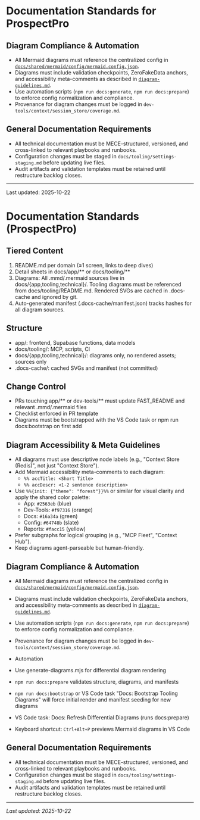 # Documentation Standards for ProspectPro

## Diagram Compliance & Automation

- All Mermaid diagrams must reference the centralized config in [`docs/shared/mermaid/config/mermaid.config.json`](../shared/mermaid/config/mermaid.config.json).
- Diagrams must include validation checkpoints, ZeroFakeData anchors, and accessibility meta-comments as described in [`diagram-guidelines.md`](../tooling/diagram-guidelines.md).
- Use automation scripts (`npm run docs:generate`, `npm run docs:prepare`) to enforce config normalization and compliance.
- Provenance for diagram changes must be logged in `dev-tools/context/session_store/coverage.md`.

## General Documentation Requirements

- All technical documentation must be MECE-structured, versioned, and cross-linked to relevant playbooks and runbooks.
- Configuration changes must be staged in `docs/tooling/settings-staging.md` before updating live files.
- Audit artifacts and validation templates must be retained until restructure backlog closes.

---

Last updated: 2025-10-22

# Documentation Standards (ProspectPro)

## Tiered Content

1. README.md per domain (≤1 screen, links to deep dives)
2. Detail sheets in docs/app/** or docs/tooling/**
3. Diagrams: All .mmd/.mermaid sources live in docs/{app,tooling,technical}/. Tooling diagrams must be referenced from docs/tooling/README.md. Rendered SVGs are cached in .docs-cache and ignored by git.
4. Auto-generated manifest (.docs-cache/manifest.json) tracks hashes for all diagram sources.

## Structure

- app/: frontend, Supabase functions, data models
- docs/tooling/: MCP, scripts, CI
- docs/{app,tooling,technical}/: diagrams only, no rendered assets; sources only
- .docs-cache/: cached SVGs and manifest (not committed)

## Change Control

- PRs touching app/** or dev-tools/** must update FAST_README and relevant .mmd/.mermaid files
- Checklist enforced in PR template
- Diagrams must be bootstrapped with the VS Code task or npm run docs:bootstrap on first add

## Diagram Accessibility & Meta Guidelines

- All diagrams must use descriptive node labels (e.g., "Context Store (Redis)", not just "Context Store").
- Add Mermaid accessibility meta-comments to each diagram:
  - `%% accTitle: <Short Title>`
  - `%% accDescr: <1-2 sentence description>`
- Use `%%{init: {"theme": "forest"}}%%` or similar for visual clarity and apply the shared color palette:
  - App: `#2563eb` (blue)
  - Dev-Tools: `#f97316` (orange)
  - Docs: `#16a34a` (green)
  - Config: `#64748b` (slate)
  - Reports: `#facc15` (yellow)
- Prefer subgraphs for logical grouping (e.g., "MCP Fleet", "Context Hub").
- Keep diagrams agent-parseable but human-friendly.

## Diagram Compliance & Automation

- All Mermaid diagrams must reference the centralized config in [`docs/shared/mermaid/config/mermaid.config.json`](../shared/mermaid/config/mermaid.config.json).
- Diagrams must include validation checkpoints, ZeroFakeData anchors, and accessibility meta-comments as described in [`diagram-guidelines.md`](../tooling/diagram-guidelines.md).
- Use automation scripts (`npm run docs:generate`, `npm run docs:prepare`) to enforce config normalization and compliance.
- Provenance for diagram changes must be logged in `dev-tools/context/session_store/coverage.md`.

- Automation

- Use generate-diagrams.mjs for differential diagram rendering
- `npm run docs:prepare` validates structure, diagrams, and manifests
- `npm run docs:bootstrap` or VS Code task "Docs: Bootstrap Tooling Diagrams" will force initial render and manifest seeding for new diagrams
- VS Code task: Docs: Refresh Differential Diagrams (runs docs:prepare)
- Keyboard shortcut: `Ctrl+Alt+P` previews Mermaid diagrams in VS Code

## General Documentation Requirements

- All technical documentation must be MECE-structured, versioned, and cross-linked to relevant playbooks and runbooks.
- Configuration changes must be staged in `docs/tooling/settings-staging.md` before updating live files.
- Audit artifacts and validation templates must be retained until restructure backlog closes.

---

_Last updated: 2025-10-22_

